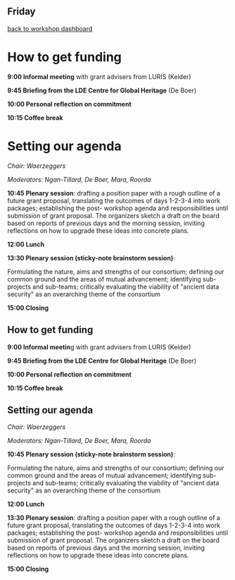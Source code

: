 ## Friday

[back to workshop dashboard](../program.md)


# How to get funding

**9:00 Informal meeting** with grant advisers from LURIS (Kelder) 

**9:45 Briefing from the LDE Centre for Global Heritage** (De Boer) 

**10:00 Personal reflection on commitment**

**10:15 Coffee break**


# Setting our agenda

_Chair: Waerzeggers_

_Moderators: Ngan-Tillard, De Boer, Mara, Roorda_

**10:45 Plenary session**: drafting a position paper with a rough outline of a future grant proposal, translating the outcomes of days 1-2-3-4 into work packages; establishing the post- workshop agenda and responsibilities until submission of grant proposal. The organizers sketch a draft on the board based on reports of previous days and the morning session, inviting reflections on how to upgrade these ideas into concrete plans.

**12:00 Lunch**

**13:30 Plenary session (sticky-note brainstorm session)**: 

Formulating the nature, aims and strengths of our consortium; defining our common ground and the areas of mutual advancement; identifying sub-projects and sub-teams; critically evaluating the viability of "ancient data security" as an overarching theme of the consortium

**15:00 Closing**

## How to get funding

**9:00 Informal meetin**g with grant advisers from LURIS (Kelder) 

**9:45 Briefing from the LDE Centre for Global Heritage** (De Boer) 

**10:00 Personal reflection on commitment**

**10:15 Coffee break**


## Setting our agenda

_Chair: Waerzeggers_

_Moderators: Ngan-Tillard, De Boer, Mara, Roorda_

**10:45 Plenary session (sticky-note brainstorm session)**: 

Formulating the nature, aims and strengths of our consortium;
defining our common ground and the areas of mutual advancement;
identifying sub-projects and sub-teams; critically evaluating
the viability of "ancient data security" as an overarching theme of the consortium

**12:00 Lunch**

**13:30 Plenary session**: drafting a position paper with a rough outline of a future grant proposal,
translating the outcomes of days 1-2-3-4 into work packages;
establishing the post- workshop agenda and responsibilities until submission of grant proposal.
The organizers sketch a draft on the board based on reports of previous days and the morning session,
inviting reflections on how to upgrade these ideas into concrete plans.

**15:00 Closing**

